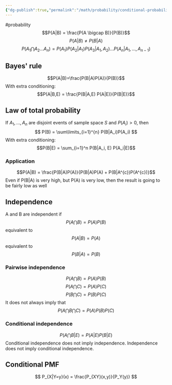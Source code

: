 ```yaml
---
{"dg-publish":true,"permalink":"/math/probability/conditional-probability/","created":"","updated":""}
---
```


#probability 
$$P(A|B) = \frac{P(A \bigcap B)}{P(B)}$$
$$P(A|B) \neq P(B|A)$$
$$P(A_{1}\bigcap A_{2} \dots A_{n})= P(A_1)P(A_2|A_1)P(A_3|A_1,A_{2})\dots P(A_n|A_1,\dots,A_{n-1})$$
## Bayes' rule
$$P(A|B)=\frac{P(B|A)P(A)}{P(B)}$$
With extra conditioning:
$$P(A|B,E) = \frac{P(B|A,E) P(A|E)}{P(B|E)}$$
## Law of total probability
If $A_1,\dots,A_n$ are disjoint events of sample space $S$ and $P(A_i)>0$, then
$$
P(B) = \sum\limits_{i=1}^{n} P(B|A_i)P(A_i)
$$
With extra conditioning:
$$P(B|E) = \sum_{i=1}^n P(B|A_i, E) P(A_i|E)$$
### Application
$$P(A|B) = \frac{P(B|A)P(A)}{P(B|A)P(A) + P(B|A^{c})P(A^{c})}$$
Even if P(B|A) is very high, but P(A) is very low, then the result is going to be fairly low as well
## Independence
A and B are independent if
$$P(A \bigcap B) = P(A)P(B)$$
equivalent to
$$P(A|B) = P(A)$$
equivalent to
$$P(B|A)=P(B)$$
### Pairwise independence
$$P(A \bigcap B) = P(A)P(B)$$
$$P(A \bigcap C) = P(A)P(C)$$
$$P(B \bigcap C) = P(B)P(C)$$
It does not always imply that
$$P(A \bigcap B \bigcap C) = P(A)P(B)P(C)$$
### Conditional independence
$$P(A \bigcap B|E)=P(A|E)P(B|E)$$
Conditional independence does not imply independence.
Independence does not imply conditional independence.

## Conditional PMF
$$
P_{X|Y=y}(x) = \frac{P_{XY}(x,y)}{P_Y(y)}
$$